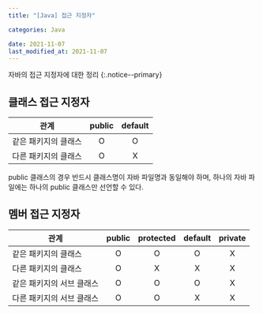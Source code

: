 ```yaml
---
title: "[Java] 접근 지정자"

categories: Java

date: 2021-11-07
last_modified_at: 2021-11-07
---
```


자바의 접근 지정자에 대한 정리
{:.notice--primary}

## 클래스 접근 지정자

| 관계 | public | default |
| --- | :---: | :---: |
| 같은 패키지의 클래스 | O | O |
| 다른 패키지의 클래스 | O | X |

public 클래스의 경우 반드시 클래스명이 자바 파일명과 동일해야 하며, 하나의 자바 파일에는 하나의 public 클래스만 선언할 수 있다.

## 멤버 접근 지정자

| 관계 | public | protected | default | private |
| --- | :---: | :---: | :---: | :---: |
| 같은 패키지의 클래스 | O | O | O | X |
| 다른 패키지의 클래스 | O | X | X | X |
| 같은 패키지의 서브 클래스 | O | O | O | X |
| 다른 패키지의 서브 클래스 | O | O | X | X |